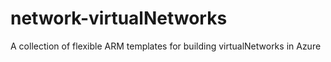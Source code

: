 # network-virtualNetworks
A collection of flexible ARM templates for building virtualNetworks in Azure

